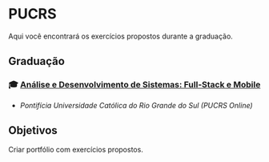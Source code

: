 # PUCRS 
Aqui você encontrará os exercícios propostos durante a graduação.

## Graduação
### 🎓 [Análise e Desenvolvimento de Sistemas: Full-Stack e Mobile](https://online.pucrs.br/graduacao/analise-desenvolvimento-sistemas-full-stack-mobile#checkout)<br>
- _Pontifícia Universidade Católica do Rio Grande do Sul (PUCRS Online)_ 

## Objetivos
Criar portfólio com exercícios propostos.
